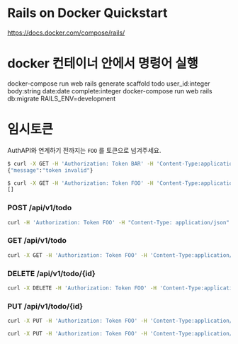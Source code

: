 # Rails on Docker Quickstart

https://docs.docker.com/compose/rails/

# docker 컨테이너 안에서 명령어 실행

docker-compose run web rails generate scaffold todo user_id:integer body:string date:date complete:integer
docker-compose run web rails db:migrate RAILS_ENV=development

# 임시토큰

AuthAPI와 연계하기 전까지는 `FOO` 를 토큰으로 넘겨주세요.

```sh
$ curl -X GET -H 'Authorization: Token BAR' -H 'Content-Type:application/json' http://http://3.115.63.100:3000/api/v1/todo
{"message":"token invalid"}
```

```sh
$ curl -X GET -H 'Authorization: Token FOO' -H 'Content-Type:application/json' http://3.115.63.100:3000/api/v1/todo
[]
```

### POST /api/v1/todo

```sh
curl -H 'Authorization: Token FOO' -H "Content-Type: application/json" -d '{"todo":{"body": "u-kan", "date": "2019/10/01"}}' http://0.0.0.0:3000/api/v1/todo
```

### GET /api/v1/todo

```sh
curl -X GET -H 'Authorization: Token FOO' -H 'Content-Type:application/json' http://3.115.63.100:3000/api/v1/todo
```

### DELETE /api/v1/todo/{id}

```sh
curl -X DELETE -H 'Authorization: Token FOO' -H 'Content-Type:application/json' http://3.115.63.100:3000/api/v1/todo/{id}
```

### PUT /api/v1/todo/{id}

```sh
curl -X PUT -H 'Authorization: Token FOO' -H 'Content-Type:application/json' -d '{"todo":{"complete": "1"}}' http://3.115.63.100:3000/api/v1/todo/1
```

```sh
curl -X PUT -H 'Authorization: Token FOO' -H 'Content-Type:application/json' -d '{"todo":{"body": "body"}}' http://3.115.63.100:3000/api/v1/todo/1
```
